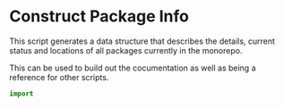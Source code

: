 # Construct Package Info

This script generates a data structure that describes the details, current status and locations of all packages currently in the monorepo.

This can be used to build out the cocumentation as well as being a reference for other scripts.

```js
import
